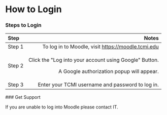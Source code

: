 # How to Login

### Steps to Login

<table>
  <thead>
    <tr>
      <th style="text-align:left">Step</th>
      <th style="text-align:right">Notes</th>
    </tr>
  </thead>
  <tbody>
    <tr>
      <td style="text-align:left">Step 1</td>
      <td style="text-align:right">To log in to Moodle, visit <a href="https://moodle.tcmi.edu">https://moodle.tcmi.edu</a>
      </td>
    </tr>
    <tr>
      <td style="text-align:left">Step 2</td>
      <td style="text-align:right">
        <p>Click the &quot;Log into your account using Google&quot; Button.</p>
        <p>A Google authorization popup will appear.</p>
      </td>
    </tr>
    <tr>
      <td style="text-align:left">Step 3</td>
      <td style="text-align:right">Enter your TCMI username and password to log in.</td>
    </tr>
  </tbody>
</table>### Get Support

If you are unable to log into Moodle please contact IT.

